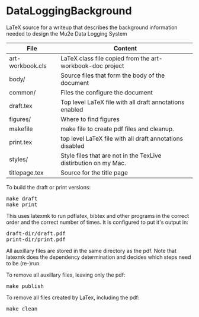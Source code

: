 # DataLoggingBackground
LaTeX source for a writeup that describes the background information needed to design the Mu2e Data Logging System

| File             | Content |
| --- | --- |
| art-workbook.cls | LaTeX class file copied from the art-workbook-doc project |
| body/            | Source files that form the body of the document |
| common/          | Files the configure the document  |
| draft.tex        | Top level LaTeX file with all draft annotations enabled  |
| figures/         | Where to find figures  |
| makefile         | make file to create pdf files and cleanup.  |
| print.tex        | top level LaTeX file with all draft annotations disabled  |
| styles/          | Style files that are not in the TexLive distirbution on my Mac.  |
| titlepage.tex    | Source for the title page

To build the draft or print versions:
<pre>
make draft
make print
</pre>

This uses latexmk to run pdflatex, bibtex and other programs in the correct order
and the correct number of times.
It is configured to put it's output in:
<pre>
draft-dir/draft.pdf
print-dir/print.pdf
</pre>
All auxillary files are stored in the same directory as the pdf.
Note that latexmk does the dependency determination and decides
which steps need to be (re-)run.


To remove all auxillary files, leaving only the pdf:
<pre>
make publish
</pre>

To remove all files created by LaTex, including the pdf:
<pre>
make clean
</pre>
